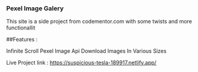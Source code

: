 ### Pexel Image Galery
This site is a side project from codementor.com with some twists and more functionallit

##Features :

Infinite Scroll
Pexel Image Api
Download Images In Various Sizes

Live Project link : https://suspicious-tesla-189917.netlify.app/
